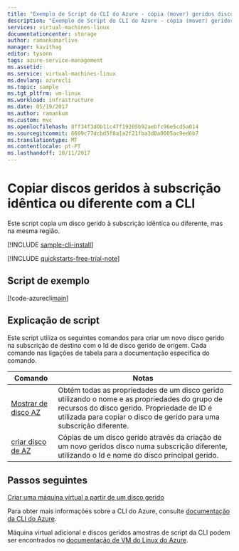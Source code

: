 ```yaml
---
title: "Exemplo de Script do CLI do Azure - cópia (mover) geridos discos para subscrição idêntica ou diferente | Microsoft Docs"
description: "Exemplo de Script do CLI do Azure - cópia (mover) geridos discos para subscrição idêntica ou diferente"
services: virtual-machines-linux
documentationcenter: storage
author: ramankumarlive
manager: kavithag
editor: tysonn
tags: azure-service-management
ms.assetid: 
ms.service: virtual-machines-linux
ms.devlang: azurecli
ms.topic: sample
ms.tgt_pltfrm: vm-linux
ms.workload: infrastructure
ms.date: 05/19/2017
ms.author: ramankum
ms.custom: mvc
ms.openlocfilehash: 8ff34f3d0b11c47f19205b92aebfc96e5cd5a014
ms.sourcegitcommit: 6699c77dcbd5f8a1a2f21fba3d0a0005ac9ed6b7
ms.translationtype: MT
ms.contentlocale: pt-PT
ms.lasthandoff: 10/11/2017
---
```

# <a name="copy-managed-disks-to-same-or-different-subscription-with-cli"></a>Copiar discos geridos à subscrição idêntica ou diferente com a CLI

Este script copia um disco gerido à subscrição idêntica ou diferente, mas na mesma região. 


[!INCLUDE [sample-cli-install](../../../includes/sample-cli-install.md)]

[!INCLUDE [quickstarts-free-trial-note](../../../includes/quickstarts-free-trial-note.md)]

## <a name="sample-script"></a>Script de exemplo

[!code-azurecli[main](../../../cli_scripts/virtual-machine/copy-managed-disks-to-same-or-different-subscription/copy-managed-disks-to-same-or-different-subscription.sh "Copy managed disk")]


## <a name="script-explanation"></a>Explicação de script

Este script utiliza os seguintes comandos para criar um novo disco gerido na subscrição de destino com o Id de disco gerido de origem. Cada comando nas ligações de tabela para a documentação específica do comando.

| Comando | Notas |
|---|---|
| [Mostrar de disco AZ](https://docs.microsoft.com/cli/azure/disk#az_disk_show) | Obtém todas as propriedades de um disco gerido utilizando o nome e as propriedades do grupo de recursos do disco gerido. Propriedade de ID é utilizada para copiar o disco de gerido para uma subscrição diferente.  |
| [criar disco de AZ](https://docs.microsoft.com/cli/azure/disk#az_disk_create) | Cópias de um disco gerido através da criação de um novo geridos disco numa subscrição diferente, utilizando o Id e nome do disco principal gerido.  |

## <a name="next-steps"></a>Passos seguintes

[Criar uma máquina virtual a partir de um disco gerido](./virtual-machines-linux-cli-sample-create-vm-from-managed-os-disks.md?toc=%2fpowershell%2fmodule%2ftoc.json)

Para obter mais informações sobre a CLI do Azure, consulte [documentação da CLI do Azure](https://docs.microsoft.com/cli/azure/overview).

Máquina virtual adicional e discos geridos amostras de script da CLI podem ser encontrados no [documentação de VM do Linux do Azure](../../app-service/app-service-cli-samples.md?toc=%2fazure%2fvirtual-machines%2flinux%2ftoc.json).
